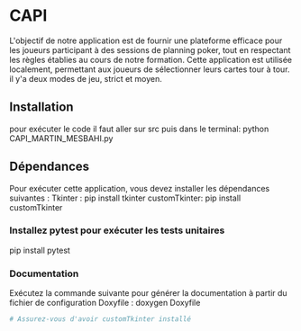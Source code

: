 # CAPI

L'objectif de notre application est de fournir une plateforme efficace pour les joueurs participant à des sessions de planning poker, tout en respectant les règles établies au cours de notre formation. Cette application est utilisée localement, permettant aux joueurs de sélectionner leurs cartes tour à tour. 
il y'a deux modes de jeu, strict et moyen.


## Installation
pour exécuter le code il faut aller sur src puis dans le terminal: python CAPI_MARTIN_MESBAHI.py


## Dépendances

Pour exécuter cette application, vous devez installer les dépendances suivantes :
Tkinter : pip install tkinter
customTkinter: pip install customTkinter

### Installez pytest pour exécuter les tests unitaires
pip install pytest

### Documentation 
Exécutez la commande suivante pour générer la documentation à partir du fichier de configuration Doxyfile :
doxygen Doxyfile





```bash
# Assurez-vous d'avoir customTkinter installé
